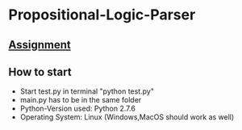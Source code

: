 # Propositional-Logic-Parser

## [Assignment](practical3.pdf)

## How to start

- Start test.py in terminal "python test.py"
- main.py has to be in the same folder
- Python-Version used: Python 2.7.6
- Operating System: Linux (Windows,MacOS should work as well)
